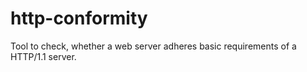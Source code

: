 # http-conformity
Tool to check, whether a web server adheres basic requirements of a HTTP/1.1 server.
